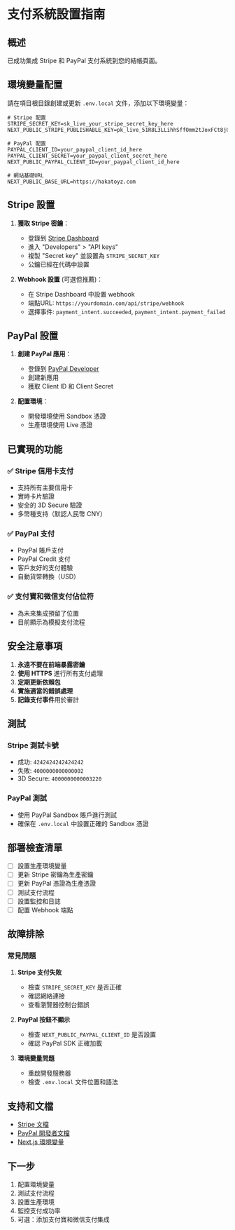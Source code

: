 # 支付系統設置指南

## 概述
已成功集成 Stripe 和 PayPal 支付系統到您的結帳頁面。

## 環境變量配置

請在項目根目錄創建或更新 `.env.local` 文件，添加以下環境變量：

```env
# Stripe 配置
STRIPE_SECRET_KEY=sk_live_your_stripe_secret_key_here
NEXT_PUBLIC_STRIPE_PUBLISHABLE_KEY=pk_live_51R8L3LLihhSffOmm2tJoxFCt8jG0PsRIJknJxvITTuelhDZzCP0HNAyeLmOmh0ro7ZMtkE3Gkigixb4bHB6AvXtI00pD4lZqhS

# PayPal 配置
PAYPAL_CLIENT_ID=your_paypal_client_id_here
PAYPAL_CLIENT_SECRET=your_paypal_client_secret_here
NEXT_PUBLIC_PAYPAL_CLIENT_ID=your_paypal_client_id_here

# 網站基礎URL
NEXT_PUBLIC_BASE_URL=https://hakatoyz.com
```

## Stripe 設置

1. **獲取 Stripe 密鑰**：
   - 登錄到 [Stripe Dashboard](https://dashboard.stripe.com/)
   - 進入 "Developers" > "API keys"
   - 複製 "Secret key" 並設置為 `STRIPE_SECRET_KEY`
   - 公鑰已經在代碼中設置

2. **Webhook 設置** (可選但推薦)：
   - 在 Stripe Dashboard 中設置 webhook
   - 端點URL: `https://yourdomain.com/api/stripe/webhook`
   - 選擇事件: `payment_intent.succeeded`, `payment_intent.payment_failed`

## PayPal 設置

1. **創建 PayPal 應用**：
   - 登錄到 [PayPal Developer](https://developer.paypal.com/)
   - 創建新應用
   - 獲取 Client ID 和 Client Secret

2. **配置環境**：
   - 開發環境使用 Sandbox 憑證
   - 生產環境使用 Live 憑證

## 已實現的功能

### ✅ Stripe 信用卡支付
- 支持所有主要信用卡
- 實時卡片驗證
- 安全的 3D Secure 驗證
- 多幣種支持（默認人民幣 CNY）

### ✅ PayPal 支付
- PayPal 賬戶支付
- PayPal Credit 支付
- 客戶友好的支付體驗
- 自動貨幣轉換（USD）

### ✅ 支付寶和微信支付佔位符
- 為未來集成預留了位置
- 目前顯示為模擬支付流程

## 安全注意事項

1. **永遠不要在前端暴露密鑰**
2. **使用 HTTPS** 進行所有支付處理
3. **定期更新依賴包**
4. **實施適當的錯誤處理**
5. **記錄支付事件**用於審計

## 測試

### Stripe 測試卡號
- 成功: `4242424242424242`
- 失敗: `4000000000000002`
- 3D Secure: `4000000000003220`

### PayPal 測試
- 使用 PayPal Sandbox 賬戶進行測試
- 確保在 `.env.local` 中設置正確的 Sandbox 憑證

## 部署檢查清單

- [ ] 設置生產環境變量
- [ ] 更新 Stripe 密鑰為生產密鑰
- [ ] 更新 PayPal 憑證為生產憑證
- [ ] 測試支付流程
- [ ] 設置監控和日誌
- [ ] 配置 Webhook 端點

## 故障排除

### 常見問題

1. **Stripe 支付失敗**
   - 檢查 `STRIPE_SECRET_KEY` 是否正確
   - 確認網絡連接
   - 查看瀏覽器控制台錯誤

2. **PayPal 按鈕不顯示**
   - 檢查 `NEXT_PUBLIC_PAYPAL_CLIENT_ID` 是否設置
   - 確認 PayPal SDK 正確加載

3. **環境變量問題**
   - 重啟開發服務器
   - 檢查 `.env.local` 文件位置和語法

## 支持和文檔

- [Stripe 文檔](https://stripe.com/docs)
- [PayPal 開發者文檔](https://developer.paypal.com/docs/)
- [Next.js 環境變量](https://nextjs.org/docs/basic-features/environment-variables)

## 下一步

1. 配置環境變量
2. 測試支付流程
3. 設置生產環境
4. 監控支付成功率
5. 可選：添加支付寶和微信支付集成 